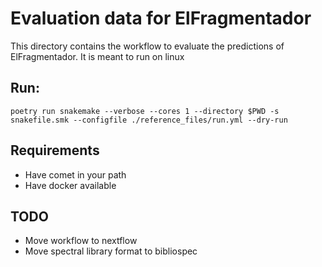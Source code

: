 
# Evaluation data for ElFragmentador

This directory contains the workflow to evaluate the predictions of ElFragmentador.
It is meant to run on linux

## Run:

```shell
poetry run snakemake --verbose --cores 1 --directory $PWD -s snakefile.smk --configfile ./reference_files/run.yml --dry-run
```


## Requirements

- Have comet in your path
- Have docker available

## TODO

- Move workflow to nextflow
- Move spectral library format to bibliospec
